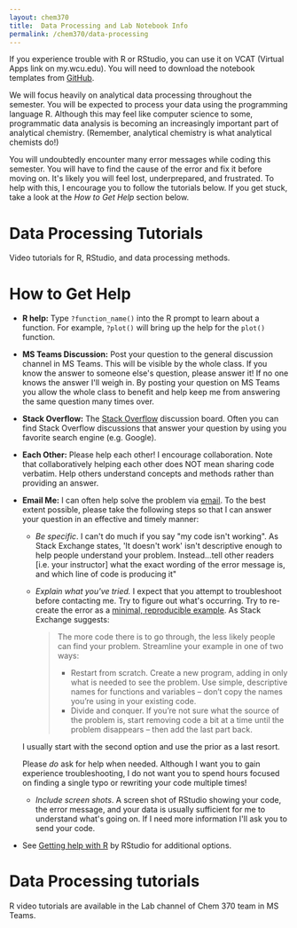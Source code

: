```yaml
---
layout: chem370
title:  Data Processing and Lab Notebook Info
permalink: /chem370/data-processing
---
```


If you experience trouble with R or RStudio, you can use it on VCAT (Virtual Apps link on my.wcu.edu).  You will need to download the notebook templates from [GitHub](https://github.com/dr-fischer/instRumental/tree/master/inst/rmarkdown/templates).

We will focus heavily on analytical data processing throughout the semester.  You will be expected to process your data using the programming language R.  Although this may feel like computer science to some, programmatic data analysis is becoming an increasingly important part of analytical chemistry. (Remember, analytical chemistry is what analytical chemists do!)

You will undoubtedly encounter many error messages while coding this semester.  You will have to find the cause of the error and fix it before moving on.  It's likely you will feel lost, underprepared, and frustrated.  To help with this, I encourage you to follow the tutorials below.  If you get stuck, take a look at the *How to Get Help* section below.

# Data Processing Tutorials

Video tutorials for R, RStudio, and data processing methods.

# How to Get Help

- **R help:** Type `?function_name()` into the R prompt to learn about a function. For example, `?plot()` will bring up the help for the `plot()` function.
- **MS Teams Discussion:** Post your question to the general discussion channel in MS Teams.  This will be visible by the whole class.  If you know the answer to someone else's question, please answer it!  If no one knows the answer I'll weigh in.  By posting your question on MS Teams you allow the whole class to benefit and help keep me from answering the same question many times over.
- **Stack Overflow:** The [Stack Overflow](https://stackoverflow.com/questions/tagged/r) discussion board.  Often you can find Stack Overflow discussions that answer your question by using you favorite search engine (e.g. Google).
- **Each Other:** Please help each other!  I encourage collaboration.  Note that collaboratively helping each other does NOT mean sharing code verbatim.  Help others understand concepts and methods rather than providing an answer.
- **Email Me:** I can often help solve the problem via [email](mailto:dfischer@wcu.edu).  To the best extent possible, please take the following steps so that I can answer your question in an effective and timely manner:
  - *Be specific*.  I can't do much if you say "my code isn't working".  As Stack Exchange states, 'It doesn't work' isn't descriptive enough to help people understand your problem. Instead...tell other readers [i.e. your instructor] what the exact wording of the error message is, and which line of code is producing it"

  - *Explain what you've tried.*  I expect that you attempt to troubleshoot before contacting me.  Try to figure out what's occurring.  Try to re-create the error as a [minimal, reproducible example](https://stackoverflow.com/help/minimal-reproducible-example).  As Stack Exchange suggests:  
  
    > The more code there is to go through, the less likely people can find your problem. Streamline your example in one of two ways:  
    > - Restart from scratch. Create a new program, adding in only what is needed to see the problem. Use simple, descriptive names for functions and variables – don’t copy the names you’re using in your existing code.  
    > - Divide and conquer. If you’re not sure what the source of the problem is, start removing code a bit at a time until the problem disappears – then add the last part back.  
    
    
  
  I usually start with the second option and use the prior as a last resort.
  
  Please *do* ask for help when needed.  Although I want you to gain experience troubleshooting, I do not want you to spend hours focused on finding a single typo or rewriting your code multiple times!
  
  - *Include screen shots*.  A screen shot of RStudio showing your code, the error message, and your data is usually sufficient for me to understand what's going on.  If I need more information I'll ask you to send your code.  


- See [Getting help with R](https://support.rstudio.com/hc/en-us/articles/200552336-Getting-Help-with-R) by RStudio for additional options.

# Data Processing tutorials

R video tutorials are available in the Lab channel of Chem 370 team in MS Teams.

<!-- # Lab Notebook Info

The lab manual contains the expectations for your lab notebooks along with good and bad examples.

- [Lab notebook guide]({{site.baseurl}}/chem370/lab-manual/appendix-4-lab-notebook-guidelines.html)

## Example Lab Notebooks

- [Good Example]({{site.baseurl}}/chem370/notebooks/good-example/) *Note: data processing in this example was done in the language Julia, not Octave.*   
- [Bad Example]({{site.baseurl}}/chem370/notebooks/bad-example/)  *Note: data processing in this example was done in the language Julia, not Octave.*   
- [Bad Example 2]({{site.baseurl}}/chem370/notebooks/bad-example-2/)  *Note: data processing in this example was done in the language Julia, not Octave.*   -->
